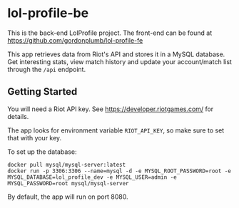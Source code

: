 # lol-profile-be

This is the back-end LolProfile project. The front-end can be found at https://github.com/gordonplumb/lol-profile-fe

This app retrieves data from Riot's API and stores it in a MySQL database. Get interesting stats, view match history and update your account/match list through the `/api` endpoint. 

## Getting Started

You will need a Riot API key. See https://developer.riotgames.com/ for details.

The app looks for environment variable `RIOT_API_KEY`, so make sure to set that with your key.

To set up the database:

```
docker pull mysql/mysql-server:latest
docker run -p 3306:3306 --name=mysql -d -e MYSQL_ROOT_PASSWORD=root -e MYSQL_DATABASE=lol_profile_dev -e MYSQL_USER=admin -e MYSQL_PASSWORD=root mysql/mysql-server
```

By default, the app will run on port 8080. 
